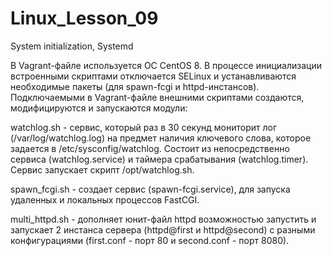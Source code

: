 # Linux_Lesson_09
System initialization, Systemd

В Vagrant-файле используется ОС CentOS 8. В процессе инициализации встроенными скриптами отключается SELinux и устанавливаются необходимые пакеты (для spawn-fcgi и httpd-инстансов). Подключаемыми в Vagrant-файле внешними скриптами создаются, модифицируются и запускаются модули:


watchlog.sh - сервис, который раз в 30 секунд мониторит лог (/var/log/watchlog.log) на предмет наличия ключевого слова, которое задается в /etc/sysconfig/watchlog. Состоит из непосредственно сервиса (watchlog.service) и таймера  срабатывания (watchlog.timer). Сервис запускает скрипт /opt/watchlog.sh.

spawn_fcgi.sh - создает сервис (spawn-fcgi.service), для запуска удаленных и локальных процессов FastCGI.


multi_httpd.sh - дополняет юнит-файл httpd возможностью запустить и запускает 2 инстанса сервера (httpd@first и  httpd@second) с разными конфигурациями (first.conf - порт 80 и second.conf - порт 8080).
